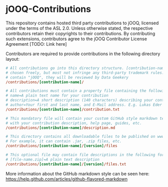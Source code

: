 jOOQ-Contributions
==================

This repository contains hosted third party contributions to jOOQ, licensed under the terms of the ASL 2.0. Unless otherwise stated, the respective contributors retain their copyrights to their contributions. By contributing such extensions, contributors agree to the jOOQ Contributor License Agreement [TODO: Link here]

Contributors are required to provide contributions in the following directory layout:

```ini
# All contributions go into this directory structure. [contribution-name] may be
# chosen freely, but most not infringe any third-party trademark rules. If names
# contain "jOOQ", they will be reviewed by Data Geekery
/contributions/[contribution-name]/

# All contributions must contain a property file containing the following info:
# name=A plain text name for your contribution
# description=A short description (140 characters) describing your contribution
# author=Your first and last name, and E-Mail address. E.g. Lukas Eder <lukas.eder@datageekery.com>
/contributions/[contribution-name]/contribution.txt

# This mandatory file will contain your custom GitHub style markdown text
# with your contribution description, help page, guides, etc.
/contributions/[contribution-name]/description.md

# This directory contains all downloadable files to be published on www.jooq.org
# For example, it can contain .jar, .zip files, etc.
/contributions/[contribution-name]/[version]/files

# This optional file may contain file descriptions in the following form:
# [file-name.zip]=A plain text description
/contributions/[contribution-name]/[version]/files.txt
```

More information about the GitHub markdown style can be seen here:
https://help.github.com/articles/github-flavored-markdown
